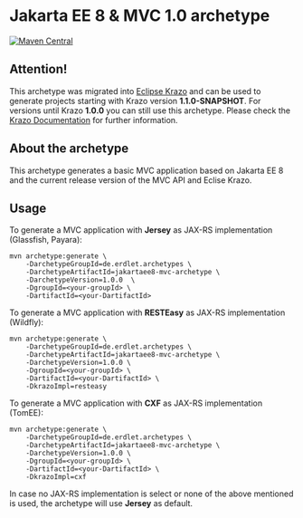 # Jakarta EE 8 & MVC 1.0 archetype
[![Maven Central](https://img.shields.io/maven-central/v/de.erdlet.archetypes/jakartaee8-mvc-archetype.svg?label=Maven%20Central)](https://search.maven.org/search?q=g:%22de.erdlet.archetypes%22%20AND%20a:%22jakartaee8-mvc-archetype%22)

## Attention!
This archetype was migrated into [Eclipse Krazo](https://github.com/eclipse-ee4j/krazo) and can be used to generate projects
starting with Krazo version **1.1.0-SNAPSHOT**. For versions until Krazo **1.0.0** you can still use this archetype. Please check the [Krazo Documentation](https://github.com/eclipse-ee4j/krazo/blob/master/documentation/src/main/asciidoc/_quickstart.adoc) for further information.

## About the archetype
This archetype generates a basic MVC application based on Jakarta EE 8 and the current release version of
the MVC API and Eclise Krazo.

## Usage

To generate a MVC application with **Jersey** as JAX-RS implementation (Glassfish, Payara):

```shell script
mvn archetype:generate \
    -DarchetypeGroupId=de.erdlet.archetypes \
    -DarchetypeArtifactId=jakartaee8-mvc-archetype \
    -DarchetypeVersion=1.0.0  \
    -DgroupId=<your-groupId> \
    -DartifactId=<your-DartifactId>
```

To generate a MVC application with **RESTEasy** as JAX-RS implementation (Wildfly):

```shell script
mvn archetype:generate \
    -DarchetypeGroupId=de.erdlet.archetypes \
    -DarchetypeArtifactId=jakartaee8-mvc-archetype \
    -DarchetypeVersion=1.0.0 \
    -DgroupId=<your-groupId> \
    -DartifactId=<your-DartifactId> \
    -DkrazoImpl=resteasy
```

To generate a MVC application with **CXF** as JAX-RS implementation (TomEE):

```shell script
mvn archetype:generate \
    -DarchetypeGroupId=de.erdlet.archetypes \
    -DarchetypeArtifactId=jakartaee8-mvc-archetype \
    -DarchetypeVersion=1.0.0 \
    -DgroupId=<your-groupId> \
    -DartifactId=<your-DartifactId> \
    -DkrazoImpl=cxf
```

In case no JAX-RS implementation is select or none of the above mentioned is used, the
archetype will use **Jersey** as default.
